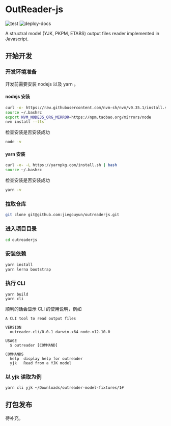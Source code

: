 # OutReader-js

![test](https://github.com/jiegouyun/outreaderjs/workflows/test/badge.svg) ![deploy-docs](https://github.com/jiegouyun/outreaderjs/workflows/deploy-docs/badge.svg)

A structral model (YJK, PKPM, ETABS) output files reader implemented in
Javascript.

## 开始开发

### 开发环境准备

开发前需要安装 nodejs 以及 yarn 。

#### nodejs 安装

```bash
curl -o- https://raw.githubusercontent.com/nvm-sh/nvm/v0.35.1/install.sh | bash
source ~/.bashrc
export NVM_NODEJS_ORG_MIRROR=https://npm.taobao.org/mirrors/node
nvm install --lts
```

检查安装是否安装成功

```bash
node -v
```

#### yarn 安装

```bash
curl -o- -L https://yarnpkg.com/install.sh | bash
source ~/.bashrc
```

检查安装是否安装成功

```bash
yarn -v
```

### 拉取仓库

```bash
git clone git@github.com:jiegouyun/outreaderjs.git
```

### 进入项目目录

```bash
cd outreaderjs
```

### 安装依赖

```bash
yarn install
yarn lerna bootstrap
```

### 执行 CLI

```
yarn build
yarn cli
```

顺利的话会显示 CLI 的使用说明，例如

```
A CLI tool to read output files

VERSION
  outreader-cli/0.0.1 darwin-x64 node-v12.10.0

USAGE
  $ outreader [COMMAND]

COMMANDS
  help  display help for outreader
  yjk   Read from a YJK model
```

### 以 yjk 读取为例

```bash
yarn cli yjk ~/Downloads/outreader-model-fixtures/1#
```

## 打包发布

待补充。
